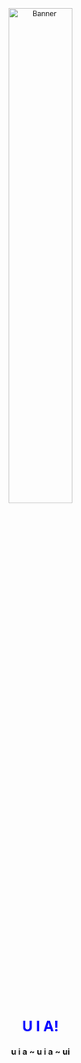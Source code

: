 <p align="center">
  <img src="https://i.pinimg.com/736x/2f/3c/ab/2f3cabcdec6d4b476f39a36259cab154.jpg" alt="Banner" width="50%">
</p>

<h1 align="center" style="color:blue">U I A!</h1>
<h3 align="center">u i a ~ u i a ~ ui</h3>

<!-- <p align="center">❤ I'm currently working on Software, Anime / Manga, Game Dev, and Content Creation.</p> -->


